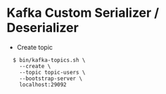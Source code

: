 # Kafka Custom Serializer / Deserializer

* Create topic
```shell
  $ bin/kafka-topics.sh \ 
    --create \
    --topic topic-users \
    --bootstrap-server \ 
    localhost:29092
```



